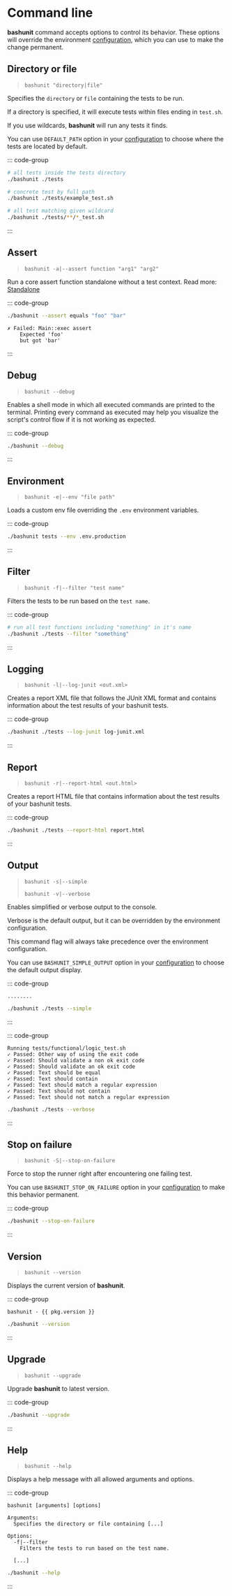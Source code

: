 # Command line

**bashunit** command accepts options to control its behavior. These options will override the environment [configuration](/configuration), which you can use to make the change permanent.

## Directory or file

> `bashunit "directory|file"`

Specifies the `directory` or `file` containing the tests to be run.

If a directory is specified, it will execute tests within files ending in `test.sh`.

If you use wildcards, **bashunit** will run any tests it finds.

You can use `DEFAULT_PATH` option in your [configuration](/configuration#default-path)
to choose where the tests are located by default.

::: code-group
```bash [Example]
# all tests inside the tests directory
./bashunit ./tests

# concrete test by full path
./bashunit ./tests/example_test.sh

# all test matching given wildcard
./bashunit ./tests/**/*_test.sh
```
:::

## Assert

> `bashunit -a|--assert function "arg1" "arg2"`

Run a core assert function standalone without a test context. Read more: [Standalone](/standalone)

::: code-group
```bash [Example]
./bashunit --assert equals "foo" "bar"
```
```[Output]
✗ Failed: Main::exec assert
    Expected 'foo'
    but got 'bar'
```
:::

## Debug

> `bashunit --debug`

Enables a shell mode in which all executed commands are printed to the terminal. Printing every command as executed may help you visualize the script's control flow if it is not working as expected.

::: code-group
```bash [Example]
./bashunit --debug
```
:::

## Environment

> `bashunit -e|--env "file path"`

Loads a custom env file overriding the `.env` environment variables.

::: code-group
```bash [Example]
./bashunit tests --env .env.production
```
:::

## Filter

> `bashunit -f|--filter "test name"`

Filters the tests to be run based on the `test name`.

::: code-group
```bash [Example]
# run all test functions including "something" in it's name
./bashunit ./tests --filter "something"
```
:::

## Logging

> `bashunit -l|--log-junit <out.xml>`

Creates a report XML file that follows the JUnit XML format and contains information about the test results of your bashunit tests.

::: code-group
```bash [Example]
./bashunit ./tests --log-junit log-junit.xml
```
:::

## Report

> `bashunit -r|--report-html <out.html>`

Creates a report HTML file that contains information about the test results of your bashunit tests.

::: code-group
```bash [Example]
./bashunit ./tests --report-html report.html
```
:::

## Output

> `bashunit -s|--simple`
>
> `bashunit -v|--verbose`

Enables simplified or verbose output to the console.

Verbose is the default output, but it can be overridden by the environment configuration.

This command flag will always take precedence over the environment configuration.

You can use `BASHUNIT_SIMPLE_OUTPUT` option in your [configuration](/configuration#output)
to choose the default output display.

::: code-group
```[Output]
........
```
```bash [Example]
./bashunit ./tests --simple
```
:::

::: code-group
```[Output]
Running tests/functional/logic_test.sh
✓ Passed: Other way of using the exit code
✓ Passed: Should validate a non ok exit code
✓ Passed: Should validate an ok exit code
✓ Passed: Text should be equal
✓ Passed: Text should contain
✓ Passed: Text should match a regular expression
✓ Passed: Text should not contain
✓ Passed: Text should not match a regular expression
```
```bash [Example]
./bashunit ./tests --verbose
```
:::

## Stop on failure

> `bashunit -S|--stop-on-failure`

Force to stop the runner right after encountering one failing test.

You can use `BASHUNIT_STOP_ON_FAILURE` option in your [configuration](/configuration#stop-on-failure)
to make this behavior permanent.

::: code-group
```bash [Example]
./bashunit --stop-on-failure
```
:::

## Version

> `bashunit --version`

Displays the current version of **bashunit**.

::: code-group
```-vue [Output]
bashunit - {{ pkg.version }}
```
```bash [Example]
./bashunit --version
```
:::

## Upgrade

> `bashunit --upgrade`

Upgrade **bashunit** to latest version.

::: code-group
```bash [Example]
./bashunit --upgrade
```
:::

## Help

> `bashunit --help`

Displays a help message with all allowed arguments and options.

::: code-group
```[Output]
bashunit [arguments] [options]

Arguments:
  Specifies the directory or file containing [...]

Options:
  -f|--filter
    Filters the tests to run based on the test name.

  [...]
```
```bash [Example]
./bashunit --help
```
:::

<script setup>
import pkg from '../package.json'
</script>
